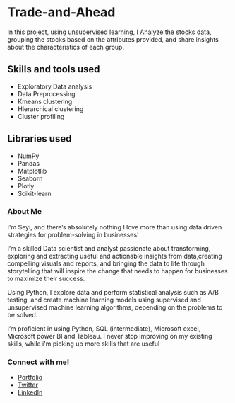 # Trade-and-Ahead
In this project, using unsupervised learning, I Analyze the stocks data, grouping the stocks based on the attributes provided, and share insights about the characteristics of each group.

## Skills and tools used
- Exploratory Data analysis 
- Data Preprocessing
- Kmeans clustering
- Hierarchical clustering
- Cluster profiling


## Libraries used
- NumPy
- Pandas
- Matplotlib
- Seaborn
- Plotly
- Scikit-learn



### About Me
I'm Seyi, and there’s absolutely nothing I love more than using data driven strategies for problem-solving in businesses! 

 I’m a skilled Data scientist and analyst passionate about transforming, exploring and extracting useful and actionable insights from data,creating compelling visuals and reports, and bringing the data to life through storytelling that will inspire the change that needs to happen for businesses to maximize their success.

Using Python, I explore data and perform statistical analysis such as A/B testing, and create machine learning models using supervised and unsupervised machine learning algorithms, depending on the problems to be solved.

I’m proficient in using Python, SQL (intermediate), Microsoft excel, Microsoft power BI and Tableau. I never stop improving on my existing skills, while i'm picking up more skills that are useful


### Connect with me!
- [Portfolio](https://seyibonde.github.io/SeyiForDataScience.github.io/)
- [Twitter](https://mobile.twitter.com/seyiflawless)
- [LinkedIn](https://www.linkedin.com/in/oluwaseyi-bondefaiye-owope-ab9951b1/)

